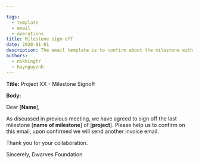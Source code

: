 ```yaml
---

tags: 
  - template
  - email
  - operations
title: Milestone sign-off
date: 2020-01-01
description: The email template is to confirm about the milestone with client.
authors:
  - nikkingtr
  - huynguyenh
---
```


**Title:** Project XX - Milestone Signoff

**Body:**

Dear [**Name**],

As discussed in previous meeting, we have agreed to sign off the last milestone [**name of milestone**] of [**project**]. Please help us to confirm on this email, upon confirmed we will send another invoice email.

Thank you for your collaboration.

Sincerely,
Dwarves Foundation
